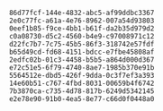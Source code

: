 
                86d77fcf-144e-4832-abc5-af99ddbc3367
                2e0c77fc-a61a-4e76-8962-007a54d93803
                0eef1b85-f9ce-4bb1-b61f-da2b35d979d2
                c0a08730-d5c2-4560-b4e9-c97008971c12
                d22fc7b7-7c75-45b5-86f3-318742e57fdf
                b65d49cd-fd68-4151-bdcc-e7fbe45808af
                2edfc02b-01c3-4458-b5b5-a864d000d367
                e72c51e5-6f79-4740-8ae7-1985b370e91b
                5564512e-dbd5-426f-9dda-0c3f7ef3a393
                14e60b51-c767-4fbd-8031-00659b4f6742
                7b3870ca-c735-4d78-817b-6249d5342145
                e2e78e90-91b0-4ea5-8e77-c66d0f0448a0
                